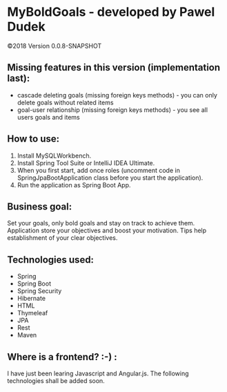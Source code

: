 # MyBoldGoals - developed by Pawel Dudek

©2018
Version 0.0.8-SNAPSHOT


## Missing features in this version (implementation last):

- cascade deleting goals (missing foreign keys methods) - you can only delete goals without related items
- goal-user relationship (missing foreign keys methods) - you see all users goals and items

## How to use:

1. Install MySQLWorkbench.
2. Install Spring Tool Suite or IntelliJ IDEA Ultimate.
3. When you first start, add once roles (uncomment code in SpringJpaBootApplication class before you start the application).
4. Run the application as Spring Boot App.


## Business goal:

Set your goals, only bold goals and stay on track to achieve them. Application store your objectives and boost your motivation. Tips help establishment of your clear objectives.


## Technologies used:

- Spring
- Spring Boot
- Spring Security
- Hibernate
- HTML
- Thymeleaf
- JPA
- Rest
- Maven

## Where is a frontend? :-) :

I have just been learing Javascript and Angular.js. The following technologies shall be added soon.